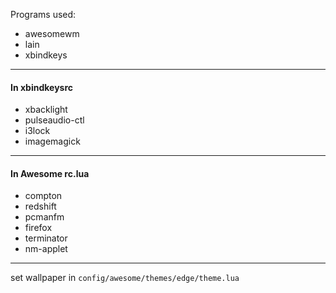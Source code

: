 Programs used:
* awesomewm
* lain
* xbindkeys
---
#### In xbindkeysrc
* xbacklight
* pulseaudio-ctl
* i3lock
* imagemagick
---
#### In Awesome rc.lua
* compton
* redshift
* pcmanfm
* firefox
* terminator
* nm-applet
---
set wallpaper in `config/awesome/themes/edge/theme.lua`